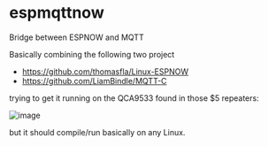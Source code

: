 # espmqttnow
Bridge between ESPNOW and MQTT

Basically combining the following two project
- https://github.com/thomasfla/Linux-ESPNOW
- https://github.com/LiamBindle/MQTT-C

trying to get it running on the QCA9533 found in those $5 repeaters:

![image](https://github.com/biemster/espmqttnow/assets/5699190/bced402e-a19d-4ad9-98dd-678474d90344)

but it should compile/run basically on any Linux.
